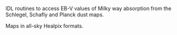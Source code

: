 IDL routines to access EB-V values of Milky way absorption from the Schlegel, Schafly and Planck dust maps.

Maps in all-sky Healpix formats.

